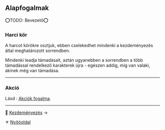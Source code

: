 ## Alapfogalmak

⭕TODO: Bevezető⭕

### Harci kör

A harcot körökre osztjuk, ebben cselekedhet mindenki a kezdeményezés által meghatározott sorrendben.

Mindenki leadja támadásait, aztán ugyanebben a sorrendben a több támadással rendelkező karakterek újra - egészen addig, míg van valaki, akinek még van támadása.

---
### Akció

Lásd : [Akciók fogalma](063_04_akcio_fogalma.md#akció-fogalma).


---

🔗 [Kezdeményezés](064_02_02_kezdemenyezes.md) →

⚜️ [Nyitóoldal](start.md)
